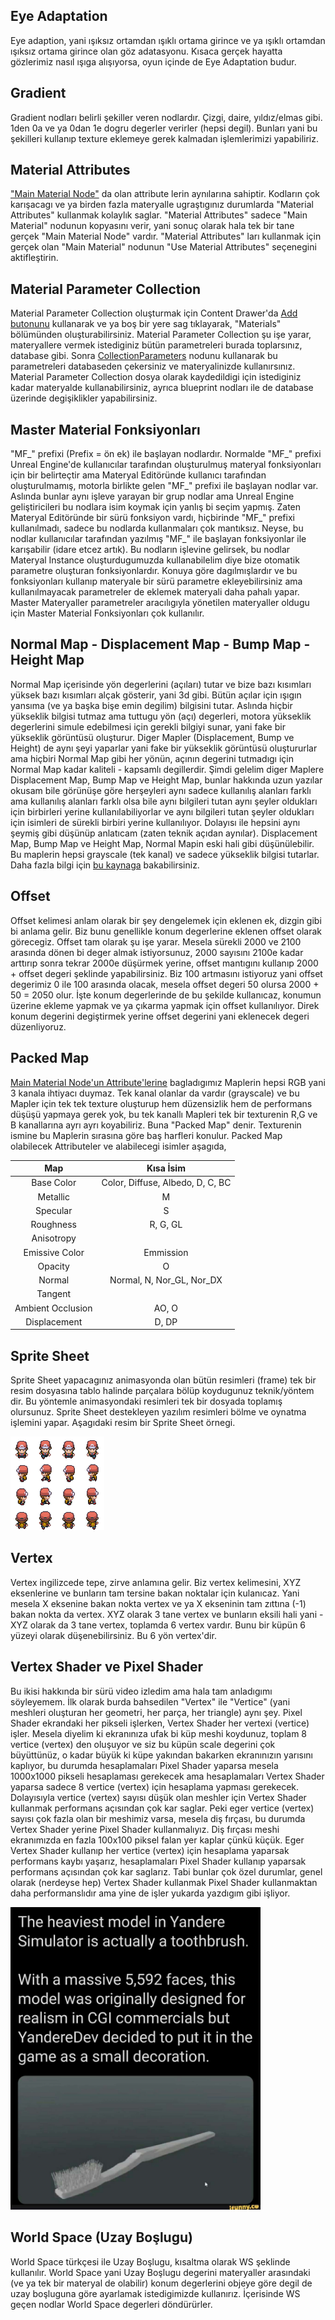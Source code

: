 ## Eye Adaptation
Eye adaption, yani ışıksız ortamdan ışıklı ortama girince ve ya ışıklı ortamdan ışıksız ortama girince olan göz adatasyonu. Kısaca gerçek hayatta gözlerimiz nasıl ışıga alışıyorsa, oyun içinde de Eye Adaptation budur.

## Gradient
Gradient nodları belirli şekiller veren nodlardır. Çizgi, daire, yıldız/elmas gibi. 1den 0a ve ya 0dan 1e dogru degerler verirler (hepsi degil). Bunları yani bu şekilleri kullanıp texture eklemeye gerek kalmadan işlemlerimizi yapabiliriz.

## Material Attributes
["Main Material Node"](../Graph/Main%20Material%20Node) da olan attribute lerin aynılarına sahiptir. Kodların çok karışacagı ve ya birden fazla materyalle ugraştıgınız durumlarda "Material Attributes" kullanmak kolaylık saglar. "Material Attributes" sadece "Main Material" nodunun kopyasını verir, yani sonuç olarak hala tek bir tane gerçek "Main Material Node" vardır. "Material Attributes" ları kullanmak için gerçek olan "Main Material" nodunun "Use Material Attributes" seçenegini aktifleştirin.

## Material Parameter Collection
Material Parameter Collection oluşturmak için Content Drawer'da [Add butonunu](../../../Sayfalar/Content%20Drawer/Toolbar#add-butonu) kullanarak ve ya boş bir yere sag tıklayarak, "Materials" bölümünden oluşturabilirsiniz. Material Parameter Collection şu işe yarar, materyallere vermek istediginiz bütün parametreleri burada toplarsınız, database gibi. Sonra [CollectionParameters](../Nodlar#collectionparameters-%EF%B8%8F%EF%B8%8F%EF%B8%8F%EF%B8%8F%EF%B8%8F%EF%B8%8F) nodunu kullanarak bu parametreleri databaseden çekersiniz ve materyalinizde kullanırsınız. Material Parameter Collection dosya olarak kaydedildigi için istediginiz kadar materyalde kullanabilirsiniz, ayrıca blueprint nodları ile de database üzerinde degişiklikler yapabilirsiniz.

## Master Material Fonksiyonları
"MF_" prefixi (Prefix = ön ek) ile başlayan nodlardır. Normalde "MF_" prefixi Unreal Engine'de kullanıcılar tarafından oluşturulmuş materyal fonksiyonları için bir belirteçtir ama Materyal Editöründe kullanıcı tarafından oluşturulmamış, motorla birlikte gelen "MF_" prefixi ile başlayan nodlar var. Aslında bunlar aynı işleve yarayan bir grup nodlar ama Unreal Engine geliştiricileri bu nodlara isim koymak için yanlış bi seçim yapmış. Zaten Materyal Editöründe bir sürü fonksiyon vardı, hiçbirinde "MF_" prefixi kullanılmadı, sadece bu nodlarda kullanmaları çok mantıksız. Neyse, bu nodlar kullanıcılar tarafından yazılmış "MF_" ile başlayan fonksiyonlar ile karışabilir (idare etcez artık). Bu nodların işlevine gelirsek, bu nodlar Materyal Instance oluşturdugumuzda kullanabilelim diye bize otomatik parametre oluşturan fonksiyonlardır. Konuya göre dagılmışlardır ve bu fonksiyonları kullanıp materyale bir sürü parametre ekleyebilirsiniz ama kullanılmayacak parametreler de eklemek materyali daha pahalı yapar. Master Materyaller parametreler aracılıgıyla yönetilen materyaller oldugu için Master Material Fonksiyonları çok kullanılır.

## Normal Map - Displacement Map - Bump Map - Height Map
Normal Map içerisinde yön degerlerini (açıları) tutar ve bize bazı kısımları yüksek bazı kısımları alçak gösterir, yani 3d gibi. Bütün açılar için ışıgın yansıma (ve ya başka bişe emin degilim) bilgisini tutar. Aslında hiçbir yükseklik bilgisi tutmaz ama tuttugu yön (açı) degerleri, motora yükseklik degerlerini simule edebilmesi için gerekli bilgiyi sunar, yani fake bir yükseklik görüntüsü oluşturur. Diger Mapler (Displacement, Bump ve Height) de aynı şeyi yaparlar yani fake bir yükseklik görüntüsü oluştururlar ama hiçbiri Normal Map gibi her yönün, açının degerini tutmadıgı için Normal Map kadar kaliteli - kapsamlı degillerdir. Şimdi gelelim diger Maplere Displacement Map, Bump Map ve Height Map, bunlar hakkında uzun yazılar okusam bile görünüşe göre herşeyleri aynı sadece kullanılış alanları farklı ama kullanılış alanları farklı olsa bile aynı bilgileri tutan aynı şeyler oldukları için birbirleri yerine kullanılabiliyorlar ve aynı bilgileri tutan şeyler oldukları için isimleri de sürekli birbiri yerine kullanılıyor. Dolayısı ile hepsini aynı şeymiş gibi düşünüp anlatıcam (zaten teknik açıdan aynılar). Displacement Map, Bump Map ve Height Map, Normal Mapin eski hali gibi düşünülebilir. Bu maplerin hepsi grayscale (tek kanal) ve sadece yükseklik bilgisi tutarlar. Daha fazla bilgi için [bu kaynaga](https://www.cgdirector.com/normal-vs-displacement-vs-bump-maps/) bakabilirsiniz.

## Offset
Offset kelimesi anlam olarak bir şey dengelemek için eklenen ek, dizgin gibi bi anlama gelir. Biz bunu genellikle konum degerlerine eklenen offset olarak görecegiz. Offset tam olarak şu işe yarar. Mesela sürekli 2000 ve 2100 arasında dönen bi deger almak istiyorsunuz, 2000 sayısını 2100e kadar arttırıp sonra tekrar 2000e düşürmek yerine, offset mantıgını kullanıp 2000 + offset degeri şeklinde yapabilirsiniz. Biz 100 artmasını istiyoruz yani offset degerimiz 0 ile 100 arasında olacak, mesela offset degeri 50 olursa 2000 + 50 = 2050 olur. İşte konum degerlerinde de bu şekilde kullanıcaz, konumun üzerine ekleme yapmak ve ya çıkarma yapmak için offset kullanılıyor. Direk konum degerini degiştirmek yerine offset degerini yani eklenecek degeri düzenliyoruz.

## Packed Map
[Main Material Node'un Attribute'lerine](../Graph/Main%20Material%20Node#attributes) bagladıgımız Maplerin hepsi RGB yani 3 kanala ihtiyacı duymaz. Tek kanal olanlar da vardır (grayscale) ve bu Mapler için tek tek texture oluşturup hem düzensizlik hem de performans düşüşü yapmaya gerek yok, bu tek kanallı Mapleri tek bir texturenin R,G ve B kanallarına ayrı ayrı koyabiliriz. Buna "Packed Map" denir. Texturenin ismine bu Maplerin sırasına göre baş harfleri konulur. Packed Map olabilecek Attributeler ve alabilecegi isimler aşagıda, 

Map | Kısa İsim
:---: | :---:
Base Color | Color, Diffuse, Albedo, D, C, BC
Metallic | M
Specular | S
Roughness | R, G, GL
Anisotropy |
Emissive Color | Emmission
Opacity | O
Normal | Normal, N, Nor_GL, Nor_DX
Tangent |
Ambient Occlusion | AO, O
Displacement | D, DP


## Sprite Sheet
Sprite Sheet yapacagınız animasyonda olan bütün resimleri (frame) tek bir resim dosyasına tablo halinde parçalara bölüp koydugunuz teknik/yöntem dir. Bu yöntemle animasyondaki resimleri tek bir dosyada toplamış olursunuz. Sprite Sheet destekleyen yazılım resimleri bölme ve oynatma işlemini yapar. Aşagıdaki resim bir Sprite Sheet örnegi.

<img width="150" src="../../../Dosyalar/Sprite_Sheet.jpg">

## Vertex
Vertex ingilizcede tepe, zirve anlamına gelir. Biz vertex kelimesini, XYZ eksenlerine ve bunların tam tersine bakan noktalar için kulanıcaz. Yani mesela X eksenine bakan nokta vertex ve ya X ekseninin tam zıttına (-1) bakan nokta da vertex. XYZ olarak 3 tane vertex ve bunların eksili hali yani -XYZ olarak da 3 tane vertex, toplamda 6 vertex vardır. Bunu bir küpün 6 yüzeyi olarak düşenebilirsiniz. Bu 6 yön vertex'dir.

## Vertex Shader ve Pixel Shader
Bu ikisi hakkında bir sürü video izledim ama hala tam anladıgımı söyleyemem. İlk olarak burda bahsedilen "Vertex" ile "Vertice" (yani meshleri oluşturan her geometri, her parça, her triangle) aynı şey. Pixel Shader ekrandaki her pikseli işlerken, Vertex Shader her vertexi (vertice) işler. Mesela diyelim ki ekranınıza ufak bi küp meshi koydunuz, toplam 8 vertice (vertex) den oluşuyor ve siz bu küpün scale degerini çok büyüttünüz, o kadar büyük ki küpe yakından bakarken ekranınızın yarısını kaplıyor, bu durumda hesaplamaları Pixel Shader yaparsa mesela 1000x1000 pikseli hesaplaması gerekecek ama hesaplamaları Vertex Shader yaparsa sadece 8 vertice (vertex) için hesaplama yapması gerekecek. Dolayısıyla vertice (vertex) sayısı düşük olan meshler için Vertex Shader kullanmak performans açısından çok kar saglar. Peki eger vertice (vertex) sayısı çok fazla olan bir meshimiz varsa, mesela diş fırçası, bu durumda Vertex Shader yerine Pixel Shader kullanmalıyız. Diş fırçası meshi ekranımızda en fazla 100x100 piksel falan yer kaplar çünkü küçük. Eger Vertex Shader kullanıp her vertice (vertex) için hesaplama yaparsak performans kaybı yaşarız, hesaplamaları Pixel Shader kullanıp yaparsak performans açısından çok kar saglarız. Tabi bunlar çok özel durumlar, genel olarak (nerdeyse hep) Vertex Shader kullanmak Pixel Shader kullanmaktan daha performanslıdır ama yine de işler yukarda yazdıgım gibi işliyor.

<img width="400" src="../../../Dosyalar/Vertex_and_Pixel_Shader.jpg">

## World Space (Uzay Boşlugu)
World Space türkçesi ile Uzay Boşlugu, kısaltma olarak WS şeklinde kullanılır. World Space yani Uzay Boşlugu degerini materyaller arasındaki (ve ya tek bir materyal de olabilir) konum degerlerini objeye göre degil de uzay boşluguna göre ayarlamak istedigimizde kullanırız. İçerisinde WS geçen nodlar World Space degerleri döndürürler.
